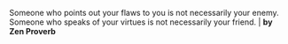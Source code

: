 Someone who points out your flaws to you is not necessarily your enemy. Someone who speaks of your virtues is not necessarily your friend. | **by Zen Proverb**